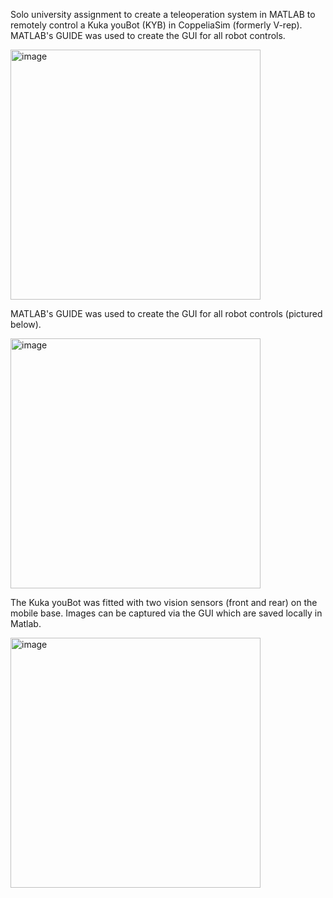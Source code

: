 Solo university assignment to create a teleoperation system in MATLAB to remotely control a Kuka youBot (KYB) in CoppeliaSim (formerly V-rep). MATLAB's GUIDE was used to create the GUI for all robot controls.

<img src="https://github.com/user-attachments/assets/ea6dfd69-22d4-43ed-b5b1-09a8b5b93463" alt="image" width="400"/>

MATLAB's GUIDE was used to create the GUI for all robot controls (pictured below).

<img src="https://github.com/user-attachments/assets/f6416dfe-4726-4b6a-98c5-37bbe9453680" alt="image" width="400"/>

The Kuka youBot was fitted with two vision sensors (front and rear) on the mobile base. Images can be captured via the GUI which are saved locally in Matlab.

<img src="https://github.com/user-attachments/assets/4b54e65e-1e69-4a5f-8745-4e7e1ca6ae31" alt="image" width="400"/>
